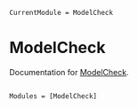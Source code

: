 ```@meta
CurrentModule = ModelCheck
```

# ModelCheck

Documentation for [ModelCheck](https://github.com/guysutton/ModelCheck.jl).

```@index
```

```@autodocs
Modules = [ModelCheck]
```
